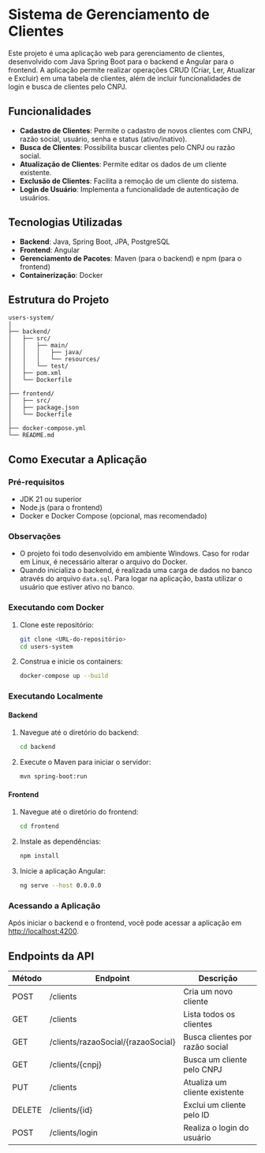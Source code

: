 # Sistema de Gerenciamento de Clientes

Este projeto é uma aplicação web para gerenciamento de clientes, desenvolvido com Java Spring Boot para o backend e Angular para o frontend. A aplicação permite realizar operações CRUD (Criar, Ler, Atualizar e Excluir) em uma tabela de clientes, além de incluir funcionalidades de login e busca de clientes pelo CNPJ.

## Funcionalidades

- **Cadastro de Clientes**: Permite o cadastro de novos clientes com CNPJ, razão social, usuário, senha e status (ativo/inativo).
- **Busca de Clientes**: Possibilita buscar clientes pelo CNPJ ou razão social.
- **Atualização de Clientes**: Permite editar os dados de um cliente existente.
- **Exclusão de Clientes**: Facilita a remoção de um cliente do sistema.
- **Login de Usuário**: Implementa a funcionalidade de autenticação de usuários.

## Tecnologias Utilizadas

- **Backend**: Java, Spring Boot, JPA, PostgreSQL
- **Frontend**: Angular
- **Gerenciamento de Pacotes**: Maven (para o backend) e npm (para o frontend)
- **Containerização**: Docker

## Estrutura do Projeto

```
users-system/
│
├── backend/
│   ├── src/
│   │   ├── main/
│   │   │   ├── java/
│   │   │   └── resources/
│   │   └── test/
│   ├── pom.xml
│   └── Dockerfile
│
├── frontend/
│   ├── src/
│   ├── package.json
│   └── Dockerfile
│
├── docker-compose.yml
└── README.md
```

## Como Executar a Aplicação

### Pré-requisitos

- JDK 21 ou superior
- Node.js (para o frontend)
- Docker e Docker Compose (opcional, mas recomendado)

### Observações

- O projeto foi todo desenvolvido em ambiente Windows. Caso for rodar em Linux, é necessário alterar o arquivo do Docker.
- Quando inicializa o backend, é realizada uma carga de dados no banco através do arquivo `data.sql`. Para logar na aplicação, basta utilizar o usuário que estiver ativo no banco.

### Executando com Docker

1. Clone este repositório:
   ```bash
   git clone <URL-do-repositório>
   cd users-system
   ```

2. Construa e inicie os containers:
   ```bash
   docker-compose up --build
   ```

### Executando Localmente

#### Backend

1. Navegue até o diretório do backend:
   ```bash
   cd backend
   ```

2. Execute o Maven para iniciar o servidor:
   ```bash
   mvn spring-boot:run
   ```

#### Frontend

1. Navegue até o diretório do frontend:
   ```bash
   cd frontend
   ```

2. Instale as dependências:
   ```bash
   npm install
   ```

3. Inicie a aplicação Angular:
   ```bash
   ng serve --host 0.0.0.0
   ```

### Acessando a Aplicação

Após iniciar o backend e o frontend, você pode acessar a aplicação em [http://localhost:4200](http://localhost:4200).

## Endpoints da API

| Método  | Endpoint                     | Descrição                                  |
|---------|------------------------------|--------------------------------------------|
| POST    | /clients                     | Cria um novo cliente                        |
| GET     | /clients                     | Lista todos os clientes                    |
| GET     | /clients/razaoSocial/{razaoSocial} | Busca clientes por razão social        |
| GET     | /clients/{cnpj}              | Busca um cliente pelo CNPJ                 |
| PUT     | /clients                     | Atualiza um cliente existente               |
| DELETE  | /clients/{id}                | Exclui um cliente pelo ID                  |
| POST    | /clients/login               | Realiza o login do usuário                 |

